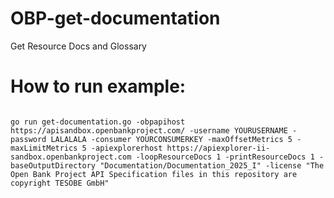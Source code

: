 # OBP-get-documentation
Get Resource Docs and Glossary

# How to run example:

```

go run get-documentation.go -obpapihost https://apisandbox.openbankproject.com/ -username YOURUSERNAME -password LALALALA -consumer YOURCONSUMERKEY -maxOffsetMetrics 5 -maxLimitMetrics 5 -apiexplorerhost https://apiexplorer-ii-sandbox.openbankproject.com -loopResourceDocs 1 -printResourceDocs 1 -baseOutputDirectory "Documentation/Documentation_2025_I" -license "The Open Bank Project API Specification files in this repository are copyright TESOBE GmbH"


```
